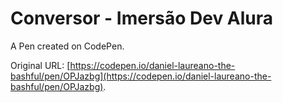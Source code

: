 # Conversor - Imersão Dev Alura

A Pen created on CodePen.

Original URL: [https://codepen.io/daniel-laureano-the-bashful/pen/OPJazbg](https://codepen.io/daniel-laureano-the-bashful/pen/OPJazbg).

